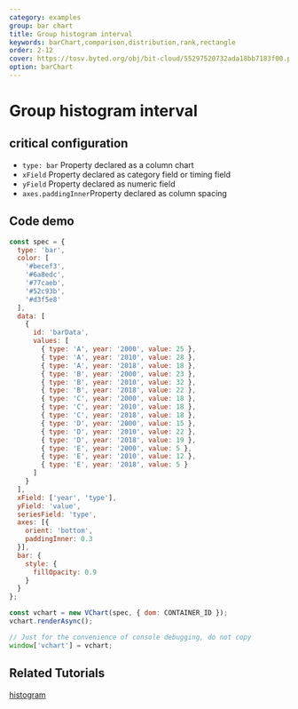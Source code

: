 ```yaml
---
category: examples
group: bar chart
title: Group histogram interval
keywords: barChart,comparison,distribution,rank,rectangle
order: 2-12
cover: https://tosv.byted.org/obj/bit-cloud/55297520732ada18bb7183f00.png
option: barChart
---
```


# Group histogram interval

## critical configuration

*   `type: bar` Property declared as a column chart
*   `xField` Property declared as category field or timing field
*   `yField` Property declared as numeric field
*   `axes.paddingInner`Property declared as column spacing

## Code demo

```javascript livedemo
const spec = {
  type: 'bar',
  color: [
    '#becef3',
    '#6a8edc',
    '#77caeb',
    '#52c93b',
    '#d3f5e8'
  ],
  data: [
    {
      id: 'barData',
      values: [
        { type: 'A', year: '2000', value: 25 },
        { type: 'A', year: '2010', value: 28 },
        { type: 'A', year: '2018', value: 18 },
        { type: 'B', year: '2000', value: 23 },
        { type: 'B', year: '2010', value: 32 },
        { type: 'B', year: '2018', value: 22 },
        { type: 'C', year: '2000', value: 18 },
        { type: 'C', year: '2010', value: 18 },
        { type: 'C', year: '2018', value: 18 },
        { type: 'D', year: '2000', value: 15 },
        { type: 'D', year: '2010', value: 22 },
        { type: 'D', year: '2018', value: 19 },
        { type: 'E', year: '2000', value: 5 },
        { type: 'E', year: '2010', value: 12 },
        { type: 'E', year: '2018', value: 5 }
      ]
    }
  ],
  xField: ['year', 'type'],
  yField: 'value',
  seriesField: 'type',
  axes: [{
    orient: 'bottom',
    paddingInner: 0.3
  }],
  bar: {
    style: {
      fillOpacity: 0.9
    }
  }
};

const vchart = new VChart(spec, { dom: CONTAINER_ID });
vchart.renderAsync();

// Just for the convenience of console debugging, do not copy
window['vchart'] = vchart;
```

## Related Tutorials

[histogram](link)
